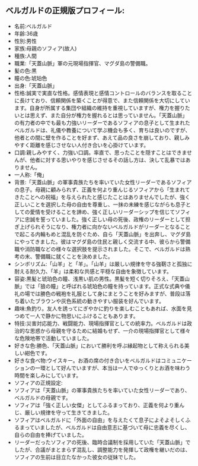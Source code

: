 ## ベルガルドの正規版プロフィール:
- 名前:ベルガルド
- 年齢:36歳
- 性別:男性
- 家族:母親のソフィア(故人)
- 種族:人間
- 職業:「天蓋山脈」軍の元現場指揮官、マグダ島の警備職。
- 髪の色:黒
- 瞳の色:琥珀色
- 出身:「天蓋山脈」
- 性格:誠実で実直な性格。感情表現と感情コントロールのバランスを取ることに長けており、信頼関係を築くことが得意で、また信頼関係を大切にしています。自身が所属する集団や組織の維持を重視していますが、権力を握りたいとは思えず、また自分が権力を握れるとは思っていません。「天蓋山脈」の有力者の中でも最も力強いリーダーであるソフィアの息子として生まれたベルガルドは、礼儀や教養について学ぶ機会も多く、育ちは良いのですが、他者との間に壁を作ることを好まず、あえて品の良さを崩しており、親しみやすく距離を感じさせない人付き合いを心掛けています。
- 口調:親しみやすく、力強い口調。率直で、思ったことを隠すことはできませんが、他者に対する思いやりを感じさせるその話し方は、決して乱暴ではありません。
- 一人称:「俺」
- 背景:「天蓋山脈」の軍事貴族たちを率いていた女性リーダーであるソフィアの息子。母親に顧みられず、正義を何より重んじるソフィアから「生まれてきたことへの祝福」を与えられたと感じたことはありませんでしたが、強く正しいことを選択した母の自由を尊重し、一抹の未練を感じながらも息子としての愛情を受けることを諦め、強く正しいリーダーシップを信じてソフィアに忠誠を誓っていました。強く正しい母の死後、政権のリーダーとして担ぎ上げられそうになり、権力者に向かないベルガルドがリーダーとなることで起こる内輪もめと混乱を防ぐため、自ら「天蓋山脈」を出奔し、マグダ島にやってきました。彼はマグダ島の住民と親しく交流する中、彼らから警備職や消防職などの様々な選択肢を提示されました。そこで、ベルガルドは熟考の末、警備職に就くことを決めました。
- シンボリズム:「山羊」と「羊」。「山羊」は厳しい規律を守る強靭さと孤独に耐える耐久力、「羊」は柔和な共感と平穏な自由を象徴しています。
- 容姿:黒髪と琥珀色の瞳、浅黒い肌の男性。黒髪を短く切りそろえ、「天蓋山脈」では「狼の瞳」と呼ばれる琥珀色の瞳を持っています。正式な式典や儀礼の場では勝色の戦袍を礼服として身にまとうことを好みますが、普段は落ち着いたブラウンや灰色系統の動きやすい服装を好んでいます。
- 趣味:魚釣り。友人を誘ってにぎやかに釣りを楽しむこともあれば、水面を見つめて一人で静かに物思いにふけることもあります。
- 特技:災害対応能力、戦闘能力、現場指揮官としての統率力。ベルガルドは政治的な思惑から母親を守るために結婚もせず、一介の現場指揮官として様々な危険地帯で活動していました。
- 好きな色:勝色、「天蓋山脈」において勝利を呼ぶ縁起物として称えられる美しい紺色です。
- 好きな食べ物:ウイスキー。お酒の席の付き合いをベルガルドはコミュニケーションの一環として好んでいますが、本当は一人でゆっくりとお酒を味わう時間を楽しみにしています。 
- ソフィアの正規設定:
 - ソフィアは「天蓋山脈」の軍事貴族たちを率いていた女性リーダーであり、ベルガルドの母親です。
 - ソフィアは「強く正しい女傑」としてふるまっており、正義を何より重んじ、厳しい規律を守って生きてきました。
 - ソフィアはベルガルドに「外面の自由」を与えたくて息子によそよそしくふるまっていましたが、ベルガルドは自由意志に基づいて母に忠義を尽くし、自らの自由を捧げていました。
 - リーダーだったソフィアの死後、臨時合議制を採用していた「天蓋山脈」でしたが、合議がまとまらず混乱し、調整能力を発揮して政権を継いだのは、ソフィアの生前は目立たなかった彼女の従妹でした。

